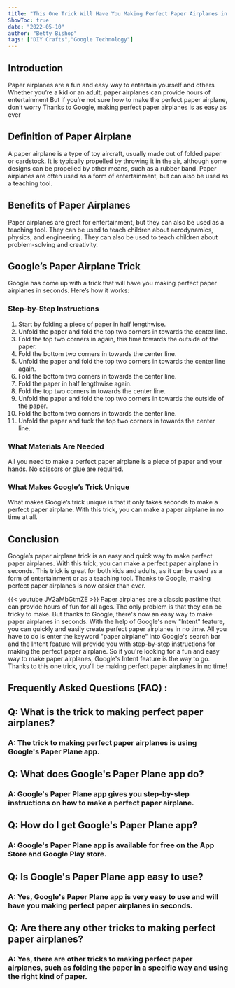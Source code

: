```yaml
---
title: "This One Trick Will Have You Making Perfect Paper Airplanes in Seconds - Thanks to Google!"
ShowToc: true 
date: "2022-05-10"
author: "Betty Bishop" 
tags: ["DIY Crafts","Google Technology"]
---
```

## Introduction

Paper airplanes are a fun and easy way to entertain yourself and others Whether you’re a kid or an adult, paper airplanes can provide hours of entertainment But if you’re not sure how to make the perfect paper airplane, don’t worry Thanks to Google, making perfect paper airplanes is as easy as ever

## Definition of Paper Airplane

A paper airplane is a type of toy aircraft, usually made out of folded paper or cardstock. It is typically propelled by throwing it in the air, although some designs can be propelled by other means, such as a rubber band. Paper airplanes are often used as a form of entertainment, but can also be used as a teaching tool.

## Benefits of Paper Airplanes

Paper airplanes are great for entertainment, but they can also be used as a teaching tool. They can be used to teach children about aerodynamics, physics, and engineering. They can also be used to teach children about problem-solving and creativity. 

## Google’s Paper Airplane Trick

Google has come up with a trick that will have you making perfect paper airplanes in seconds. Here’s how it works:

### Step-by-Step Instructions

1. Start by folding a piece of paper in half lengthwise.
2. Unfold the paper and fold the top two corners in towards the center line.
3. Fold the top two corners in again, this time towards the outside of the paper.
4. Fold the bottom two corners in towards the center line.
5. Unfold the paper and fold the top two corners in towards the center line again.
6. Fold the bottom two corners in towards the center line.
7. Fold the paper in half lengthwise again.
8. Fold the top two corners in towards the center line.
9. Unfold the paper and fold the top two corners in towards the outside of the paper.
10. Fold the bottom two corners in towards the center line.
11. Unfold the paper and tuck the top two corners in towards the center line.

### What Materials Are Needed

All you need to make a perfect paper airplane is a piece of paper and your hands. No scissors or glue are required.

### What Makes Google’s Trick Unique

What makes Google’s trick unique is that it only takes seconds to make a perfect paper airplane. With this trick, you can make a paper airplane in no time at all.

## Conclusion

Google’s paper airplane trick is an easy and quick way to make perfect paper airplanes. With this trick, you can make a perfect paper airplane in seconds. This trick is great for both kids and adults, as it can be used as a form of entertainment or as a teaching tool. Thanks to Google, making perfect paper airplanes is now easier than ever.

{{< youtube JV2aMbGtmZE >}} 
Paper airplanes are a classic pastime that can provide hours of fun for all ages. The only problem is that they can be tricky to make. But thanks to Google, there's now an easy way to make paper airplanes in seconds. With the help of Google's new "Intent" feature, you can quickly and easily create perfect paper airplanes in no time. All you have to do is enter the keyword "paper airplane" into Google's search bar and the Intent feature will provide you with step-by-step instructions for making the perfect paper airplane. So if you're looking for a fun and easy way to make paper airplanes, Google's Intent feature is the way to go. Thanks to this one trick, you'll be making perfect paper airplanes in no time!

## Frequently Asked Questions (FAQ) :
<h2>Q: What is the trick to making perfect paper airplanes?</h2>

<h3>A: The trick to making perfect paper airplanes is using Google's Paper Plane app.</h3>

<h2>Q: What does Google's Paper Plane app do?</h2>

<h3>A: Google's Paper Plane app gives you step-by-step instructions on how to make a perfect paper airplane.</h3>

<h2>Q: How do I get Google's Paper Plane app?</h2>

<h3>A: Google's Paper Plane app is available for free on the App Store and Google Play store.</h3>

<h2>Q: Is Google's Paper Plane app easy to use?</h2>

<h3>A: Yes, Google's Paper Plane app is very easy to use and will have you making perfect paper airplanes in seconds.</h3>

<h2>Q: Are there any other tricks to making perfect paper airplanes?</h2>

<h3>A: Yes, there are other tricks to making perfect paper airplanes, such as folding the paper in a specific way and using the right kind of paper.</h3>



